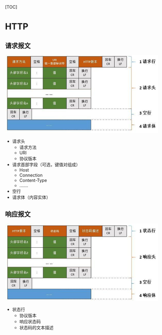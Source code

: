 [TOC]

# HTTP

## 请求报文

![img](https://raw.githubusercontent.com/xuyichaoxyc/imgSave/master/img/20210528113433.jpeg)

+ 请求头
  + 请求方法
  + URI
  + 协议版本
+ 请求首部字段（可选，键值对组成）
  + Host
  + Connection
  + Content-Type
  + .......
+ 空行
+ 请求体（内容实体）

## 响应报文

![img](https://raw.githubusercontent.com/xuyichaoxyc/imgSave/master/img/20210528113404.jpeg)

+ 状态行
  + 协议版本
  + 响应状态码
  + 状态码的文本描述

